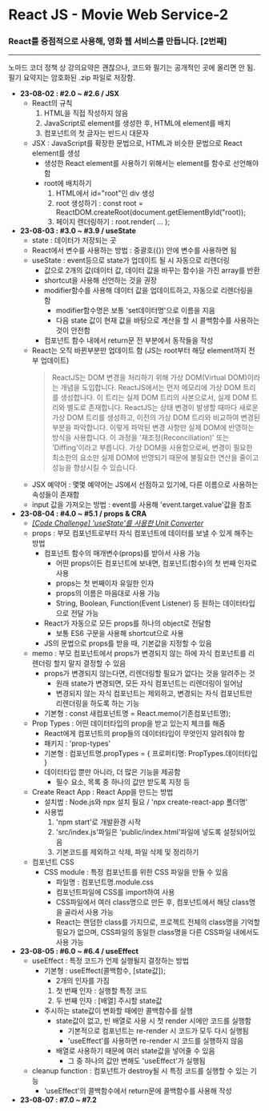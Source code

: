 # React JS - Movie Web Service-2

### React를 중점적으로 사용해, 영화 웹 서비스를 만듭니다. [2번째]

---

노마드 코더 정책 상 강의요약은 괜찮으나, 코드와 필기는 공개적인 곳에 올리면 안 됨.  
필기 요약지는 암호화된 .zip 파일로 저장함.

- **23-08-02 : #2.0 ~ #2.6 / JSX**
  - React의 규칙
    1. HTML을 직접 작성하지 않음
    2. JavaScript로 element를 생성한 후, HTML에 element를 배치
    3. 컴포넌트의 첫 글자는 반드시 대문자
  - JSX : JavaScript를 확장한 문법으로, HTML과 비슷한 문법으로 React element를 생성
    - 생성한 React element를 사용하기 위해서는 element를 함수로 선언해야 함
    - root에 배치하기
      1. HTML에서 id="root"인 div 생성
      2. root 생성하기 : const root = ReactDOM.createRoot(document.getElementById("root));
      3. 페이지 렌더링하기 : root.render( ... );
- **23-08-03 : #3.0 ~ #3.9 / useState**
  - state : 데이터가 저장되는 곳
  - React에서 변수를 사용하는 방법 : 중괄호({}) 안에 변수를 사용하면 됨
  - useState : event등으로 state가 업데이트 될 시 자동으로 리렌더링
    - 값으로 2개의 값(데이터 값, 데이터 값을 바꾸는 함수)을 가진 array를 반환
    - shortcut을 사용해 선언하는 것을 권장
    - modifier함수를 사용해 데이터 값을 업데이트하고, 자동으로 리렌더링을 함
      - modifier함수명은 보통 'set데이터명'으로 이름을 지음
      - 다음 state 값이 현재 값을 바탕으로 계산을 할 시 콜백함수를 사용하는 것이 안전함
    - 컴포넌트 함수 내에서 return문 전 부분에서 동작들을 작성
  - React는 오직 바뀐부분만 업데이트 함 (JS는 root부터 해당 element까지 전부 업데이트)
    > ReactJS는 DOM 변경을 처리하기 위해 가상 DOM(Virtual DOM)이라는 개념을 도입합니다.
    > ReactJS에서는 먼저 메모리에 가상 DOM 트리를 생성합니다.
    > 이 트리는 실제 DOM 트리의 사본으로서, 실제 DOM 트리와 별도로 존재합니다.
    > ReactJS는 상태 변경이 발생할 때마다 새로운 가상 DOM 트리를 생성하고, 이전의 가상 DOM 트리와 비교하여 변경된 부분을 파악합니다.
    > 이렇게 파악된 변경 사항만 실제 DOM에 반영하는 방식을 사용합니다.
    > 이 과정을 '재조정(Reconciliation)' 또는 'Diffing'이라고 부릅니다.
    > 가상 DOM을 사용함으로써, 변경이 필요한 최소한의 요소만 실제 DOM에 반영되기 때문에 불필요한 연산을 줄이고 성능을 향상시킬 수 있습니다.
  - JSX 예약어 : 몇몇 예약어는 JS에서 선점하고 있기에, 다른 이름으로 사용하는 속성들이 존재함
  - input 값을 가져오는 방법 : event를 사용해 'event.target.value'값을 참조
- **23-08-04 : #4.0 ~ #5.1 / props & CRA**
  - _<a href="https://reactunitconverter.dition0221.repl.co/" target="_blank">[Code Challenge] 'useState'를 사용한 Unit Converter</a>_
  - props : 부모 컴포넌트로부터 자식 컴포넌트에 데이터를 보낼 수 있게 해주는 방법
    - 컴포넌트 함수의 매개변수(props)를 받아서 사용 가능
      - 어떤 props이든 컴포넌트에 보내면, 컴포넌트(함수)의 첫 번째 인자로 사용
      - props는 첫 번째이자 유일한 인자
      - props의 이름은 마음대로 사용 가능
      - String, Boolean, Function(Event Listener) 등 원하는 데이터타입으로 전달 가능
    - React가 자동으로 모든 props를 하나의 object로 전달함
      - 보통 ES6 구문을 사용해 shortcut으로 사용
    - JS의 문법으로 props를 받을 때, 기본값을 지정할 수 있음
  - memo : 부모 컴포넌트에서 props가 변경되지 않는 하에 자식 컴포넌트를 리렌더링 할지 말지 결정할 수 있음
    - props가 변경되지 않는다면, 리렌더링할 필요가 없다는 것을 알려주는 것
      - 원래 state가 변경되면, 모든 자식 컴포넌트는 리렌더링이 일어남
      - 변경되지 않는 자식 컴포넌트는 제외하고, 변경되는 자식 컴포넌트만 리렌더링을 하도록 하는 기능
    - 기본형 : const 새컴포넌트명 = React.memo(기존컴포넌트명);
  - Prop Types : 어떤 데이터타입의 prop을 받고 있는지 체크를 해줌
    - React에게 컴포넌트의 prop들의 데이터타입이 무엇인지 알려줘야 함
    - 패키지 : 'prop-types'
    - 기본형 : 컴포넌트명.propTypes = { 프로퍼티명: PropTypes.데이터타입 }
    - 데이터타입 뿐만 아니라, 더 많은 기능을 제공함
      - 필수 요소, 목록 중 하나의 값만 받도록 지정 등
  - Create React App : React App을 만드는 방법
    - 설치법 : Node.js와 npx 설치 필요 / 'npx create-react-app 폴더명'
    - 사용법
      1. 'npm start'로 개발환경 시작
      2. 'src/index.js'파일은 'public/index.html'파일에 넣도록 설정되어있음
      3. 기본코드를 제외하고 삭제, 파일 삭제 및 정리하기
  - 컴포넌트 CSS
    - CSS module : 특정 컴포넌트를 위한 CSS 파일을 만들 수 있음
      - 파일명 : 컴포넌트명.module.css
      - 컴포넌트파일에 CSS를 import하여 사용
      - CSS파일에서 여러 class명으로 만든 후, 컴포넌트에서 해당 class명을 골라서 사용 가능
      - React는 랜덤한 class를 가지므로, 프로젝트 전체의 class명을 기억할 필요가 없으며, CSS파일의 동일한 class명을 다른 CSS파일 내에서도 사용 가능
- **23-08-05 : #6.0 ~ #6.4 / useEffect**
  - useEffect : 특정 코드가 언제 실행될지 결정하는 방법
    - 기본형 : useEffect(콜백함수, [state값]);
      - 2개의 인자를 가짐
      1. 첫 번째 인자 : 실행할 특정 코드
      2. 두 번째 인자 : [배열] 주시할 state값
    - 주시하는 state값이 변화할 때에만 콜백함수를 실행
      - state값이 없고, 빈 배열로 사용 시 첫 render 시에만 코드를 실행함
        - 기본적으로 컴포넌트는 re-render 시 코드가 모두 다시 실행됨
        - 'useEffect'를 사용하면 re-render 시 코드를 실행하지 않음
      - 배열로 사용하기 때문에 여러 state값을 넣어줄 수 있음
        - 그 중 하나의 값만 변해도 'useEffect'가 실행됨
  - cleanup function : 컴포넌트가 destroy될 시 특정 코드를 실행할 수 있는 기능
    - 'useEffect'의 콜백함수에서 return문에 콜백함수를 사용해 작성
- **23-08-07 : #7.0 ~ #7.2**
